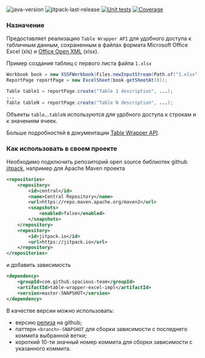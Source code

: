 ![java-version](https://img.shields.io/badge/Java-11-brightgreen?style=flat-square)
![jitpack-last-release](https://jitpack.io/v/spacious-team/table-wrapper-excel-impl.svg?style=flat-square)
[![Unit tests](https://img.shields.io/endpoint.svg?url=https%3A%2F%2Factions-badge.atrox.dev%2Fspacious-team%2Ftable-wrapper-excel-impl%2Fbadge%3Fref%3Ddevelop&style=flat-square&label=Test&logo=none)](
https://github.com/spacious-team/table-wrapper-excel-impl/actions/workflows/unit-tests.yml)
[![Coverage](https://img.shields.io/codecov/c/github/spacious-team/table-wrapper-excel-impl/develop?label=Coverage&style=flat-square&token=5DMBQMR6B0)](
https://codecov.io/gh/spacious-team/table-wrapper-excel-impl)

### Назначение
Предоставляет реализацию `Table Wrapper API` для удобного доступа к табличным данным, сохраненным в файлах формата
Microsoft Office Excel (xls) и [Office Open XML](https://ru.wikipedia.org/wiki/Office_Open_XML) (xlsx).

Пример создания таблиц с первого листа файла `1.xlsx`
```java
Workbook book = new XSSFWorkbook(Files.newInputStream(Path.of("1.xlsx")));
ReportPage reportPage = new ExcelSheet(book.getSheetAt(0));

Table table1 = reportPage.create("Table 1 description", ...);
...
Table tableN = reportPage.create("Table N description", ...);
```
Объекты `table`...`tableN` используются для удобного доступа к строкам и к значениям ячеек.

Больше подробностей в документации [Table Wrapper API](https://github.com/spacious-team/table-wrapper-api).

### Как использовать в своем проекте
Необходимо подключить репозиторий open source библиотек github [jitpack](https://jitpack.io/#spacious-team/table-wrapper-excel-impl),
например для Apache Maven проекта
```xml
<repositories>
    <repository>
        <id>central</id>
        <name>Central Repository</name>
        <url>https://repo.maven.apache.org/maven2</url>
        <snapshots>
            <enabled>false</enabled>
        </snapshots>
    </repository>
    <repository>
        <id>jitpack.io</id>
        <url>https://jitpack.io</url>
    </repository>
</repositories>
```
и добавить зависимость
```xml
<dependency>
    <groupId>com.github.spacious-team</groupId>
    <artifactId>table-wrapper-excel-impl</artifactId>
    <version>master-SNAPSHOT</version>
</dependency>
```
В качестве версии можно использовать:
- версию [релиза](https://github.com/spacious-team/table-wrapper-excel-impl/releases) на github;
- паттерн `<branch>-SNAPSHOT` для сборки зависимости с последнего коммита выбранной ветки;
- короткий 10-ти значный номер коммита для сборки зависимости с указанного коммита.
